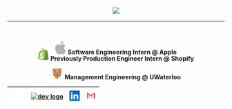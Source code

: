 <p align="center">
  <img src="https://github.com/alanwu4321/alanwu4321/blob/master/ezgif.com-resize%20(4).gif" >
</p>

----
<p align="center">
  <img style="position: relative; top:31px;" src="https://github.com/alanwu4321/alanwu4321/blob/master/Apple_logo_grey.svg" width="25px" > <strong style="position: relative; top:31px; margin-bottom: 5px; font-style: bold;"> Software Engineering Intern @ Apple </strong>
</p>
<p align="center">
<img src="https://github.com/alanwu4321/alanwu4321/blob/master/shopify-logo-svg-vector.svg" width="25px">  <strong> Previously Production Engineer Intern @ Shopify  </strong>
  </p>
<p align="center">
<img src="https://github.com/alanwu4321/alanwu4321/blob/master/rsz_1university-of-waterloo-1-logo-png-transparent_1.png" width="27px">  <strong>  Management Engineering @ UWaterloo  </strong>
  </p>


| [<img src="https://raw.githubusercontent.com/Delta456/Delta456/master/img/github.png" alt="github logo" width="34">](https://github.com/alanwu4321) |  [<img src="https://alan-wu.com/favicon.ico" alt="dev logo" width="24">](https://alan-wu.com) |  [<img src="https://github.com/Amchuz/Amchuz/blob/master/linkedin.jpeg" alt="linkedin logo" width="24">](https://www.linkedin.com/in/alan-wu-36b668157/) |  [<img src="https://github.com/Amchuz/Amchuz/blob/master/gmail.jpeg" alt="gmail logo" width="24">](alanwu.job@gmail.com)
|---|---|---|---|



